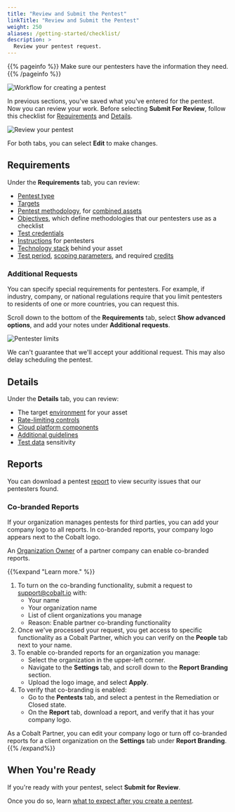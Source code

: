 ```yaml
---
title: "Review and Submit the Pentest"
linkTitle: "Review and Submit the Pentest"
weight: 250
aliases: /getting-started/checklist/
description: >
  Review your pentest request.
---
```


{{% pageinfo %}}
Make sure our pentesters have the information they need.
{{% /pageinfo %}}

![Workflow for creating a pentest](/gsg/CreatePentestFlowStage7.png "Workflow for creating a pentest")
<br>

In previous sections, you've saved what you've entered for the pentest.
Now you can review your work. Before selecting **Submit For Review**, follow this checklist for [Requirements](#requirements) and [Details](#details).

![Review your pentest](/gsg/EditPentestSubmitForReview.png "Review pentest details")

For both tabs, you can select **Edit** to make changes.

## Requirements

Under the **Requirements** tab, you can review:

- [Pentest type](/platform-deep-dive/pentests/pentest-types/)
- [Targets](/getting-started/pentest-objectives/pentest-target/)
- [Pentest methodology](/platform-deep-dive/pentests/pentest-process/methodologies/), for [combined assets](/platform-deep-dive/assets/#asset-types)
- [Objectives](../pentest-objectives/methodologies/), which define methodologies that our pentesters use as a checklist
- [Test credentials](/getting-started/pentest-objectives/test-credentials/)
- [Instructions](/getting-started/pentest-objectives/special-instructions/) for pentesters
- [Technology stack](/getting-started/pentest-objectives/stack/) behind your asset
- [Test period](/getting-started/planning/#schedule-the-pentest), [scoping parameters](/getting-started/planning/#scope-the-pentest), and required [credits](/getting-started/planning/#view-required-credits)

### Additional Requests

You can specify special requirements for pentesters. For example, if
industry, company, or national regulations require that you limit pentesters
to residents of one or more countries, you can request this.

Scroll down to the bottom of the **Requirements** tab, select **Show advanced options**, and add your notes under **Additional requests**.

![Pentester limits](/gsg/AdditionalRequests.png "Specify legal or regulatory limitations on pentesters.")

We can't guarantee that we'll accept your additional request. This may also delay scheduling the pentest.

## Details

Under the **Details** tab, you can review:

- The target [environment](/getting-started/details/#environment) for your asset
- [Rate-limiting controls](/getting-started/details/#controls)
- [Cloud platform components](/getting-started/details/#cloud-platform-components)
- [Additional guidelines](/getting-started/details/#additional-guidelines)
- [Test data](/getting-started/details/#test-data) sensitivity

## Reports

You can download a pentest [report](/platform-deep-dive/pentests/reports/) to view security issues that our pentesters found.

### Co-branded Reports

If your organization manages pentests for third parties, you can add your company logo to all reports. In co-branded reports, your company logo appears next to the Cobalt logo.

An [Organization Owner](/getting-started/glossary/#organization-owner) of a partner company can enable co-branded reports.

{{%expand "Learn more." %}}

<ol>
<li>To turn on the co-branding functionality, submit a request to <a href="mailto:support@cobalt.io">support@cobalt.io</a> with:
<ul><li>Your name</li>
<li>Your organization name</li>
<li>List of client organizations you manage</li>
<li>Reason: Enable partner co-branding functionality</li></ul></li>

<li>Once we've processed your request, you get access to specific functionality as a Cobalt Partner, which you can verify on the <b>People</b> tab next to your name.</li>

<li>To enable co-branded reports for an organization you manage:
<ul><li>Select the organization in the upper-left corner.</li>
<li>Navigate to the <b>Settings</b> tab, and scroll down to the <b>Report Branding</b> section.</li>
<li>Upload the logo image, and select <b>Apply</b>.</li></ul></li>

<li>To verify that co-branding is enabled:
<ul><li>Go to the <b>Pentests</b> tab, and select a pentest in the Remediation or Closed state.</li>
<li>On the <b>Report</b> tab, download a report, and verify that it has your company logo.</li></ul></li>
</ol>

As a Cobalt Partner, you can edit your company logo or turn off co-branded reports for a client organization on the **Settings** tab under **Report Branding**.
{{% /expand%}}

## When You're Ready

If you're ready with your pentest, select **Submit for Review**.

Once you do so, learn [what to expect after you create a
pentest](/getting-started/what-to-expect/).
